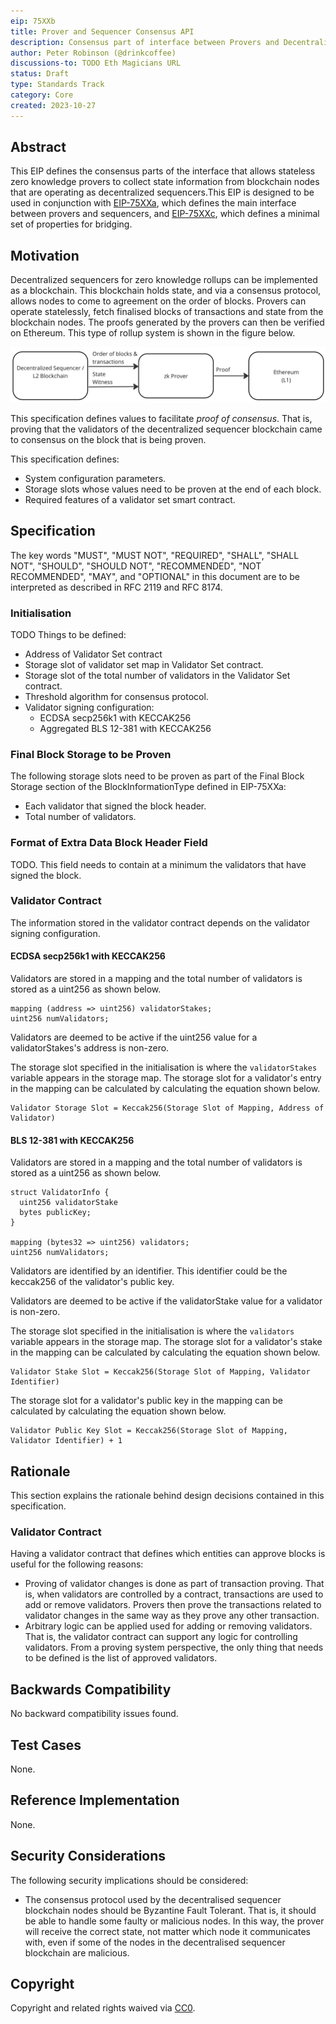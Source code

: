 ```yaml
---
eip: 75XXb
title: Prover and Sequencer Consensus API
description: Consensus part of interface between Provers and Decentralized Sequencer Blockchain Clients
author: Peter Robinson (@drinkcoffee)
discussions-to: TODO Eth Magicians URL
status: Draft
type: Standards Track
category: Core
created: 2023-10-27
---
```



## Abstract

This EIP defines the consensus parts of the interface that allows stateless zero knowledge provers to collect state information from blockchain nodes that are operating as decentralized sequencers.This EIP is designed to be used in conjunction with [EIP-75XXa](./eip-75XXa.md), which defines the main interface between provers and sequencers, and [EIP-75XXc](./eip-75XXc.md), which defines a minimal set of properties for bridging.

## Motivation

Decentralized sequencers for zero knowledge rollups can be implemented as a blockchain. This blockchain holds state, and via a consensus protocol, allows nodes to come to agreement on the order of blocks. Provers can operate statelessly, fetch finalised blocks of transactions and state from the blockchain nodes. The proofs generated by the provers can then be verified on Ethereum. This type of rollup system is shown in the figure below.

![Decentralized Sequencer Architecture](../assets/eip-75XX/architecture.png)

This specification defines values to facilitate _proof of consensus_. That is, proving that the validators of the decentralized sequencer blockchain came to consensus on the block that is being proven.

This specification defines:

* System configuration parameters.
* Storage slots whose values need to be proven at the end of each block.
* Required features of a validator set smart contract.




## Specification

The key words "MUST", "MUST NOT", "REQUIRED", "SHALL", "SHALL NOT", "SHOULD", "SHOULD NOT", "RECOMMENDED", "NOT RECOMMENDED", "MAY", and "OPTIONAL" in this document are to be interpreted as described in RFC 2119 and RFC 8174.

### Initialisation

TODO Things to be defined:

* Address of Validator Set contract
* Storage slot of validator set map in Validator Set contract.
* Storage slot of the total number of validators in the Validator Set contract.
* Threshold algorithm for consensus protocol.
* Validator signing configuration: 
  * ECDSA secp256k1 with KECCAK256
  * Aggregated BLS 12-381 with KECCAK256



### Final Block Storage to be Proven

The following storage slots need to be proven as part of the Final Block Storage section of the BlockInformationType defined in EIP-75XXa:

* Each validator that signed the block header.
* Total number of validators.

### Format of Extra Data Block Header Field

TODO. This field needs to contain at a minimum the validators that have signed the block.


### Validator Contract

The information stored in the validator contract depends on the validator signing configuration.

#### ECDSA secp256k1 with KECCAK256

Validators are stored in a mapping and the total number of validators is stored as a uint256 as shown below.

```solidity
mapping (address => uint256) validatorStakes;
uint256 numValidators;
```

Validators are deemed to be active if the uint256 value for a validatorStakes's address is non-zero.

The storage slot specified in the initialisation is where the ```validatorStakes``` variable appears in the storage map. The storage slot for a validator's entry in the mapping can be calculated by calculating the equation shown below.

```
Validator Storage Slot = Keccak256(Storage Slot of Mapping, Address of Validator)
```


#### BLS 12-381 with KECCAK256

Validators are stored in a mapping and the total number of validators is stored as a uint256 as shown below.

```solidity
struct ValidatorInfo {
  uint256 validatorStake
  bytes publicKey;
}

mapping (bytes32 => uint256) validators;
uint256 numValidators;
```

Validators are identified by an identifier. This identifier could be the keccak256 of the validator's public key.

Validators are deemed to be active if the validatorStake value for a validator is non-zero.

The storage slot specified in the initialisation is where the ```validators``` variable appears in the storage map. The storage slot for a validator's stake in the mapping can be calculated by calculating the equation shown below.

```
Validator Stake Slot = Keccak256(Storage Slot of Mapping, Validator Identifier)
```

The storage slot for a validator's public key in the mapping can be calculated by calculating the equation shown below.

```
Validator Public Key Slot = Keccak256(Storage Slot of Mapping, Validator Identifier) + 1
```


## Rationale

This section explains the rationale behind design decisions contained in this specification.


### Validator Contract

Having a validator contract that defines which entities can approve blocks is useful for the following reasons:

* Proving of validator changes is done as part of transaction proving. That is, when validators are controlled by a contract, transactions are used to add or remove validators. Provers then prove the transactions related to validator changes in the same way as they prove any other transaction. 
* Arbitrary logic can be applied used for adding or removing validators. That is, the validator contract can support any logic for controlling validators. From a proving system perspective, the only thing that needs to be defined is the list of approved validators.



## Backwards Compatibility

No backward compatibility issues found.

## Test Cases

None.

## Reference Implementation

None.


## Security Considerations

The following security implications should be considered:

* The consensus protocol used by the decentralised sequencer blockchain nodes should be Byzantine Fault Tolerant. That is, it should be able to handle some faulty or malicious nodes. In this way, the prover will receive the correct state, not matter which node it communicates with, even if some of the nodes in the decentralised sequencer blockchain are malicious.

## Copyright

Copyright and related rights waived via [CC0](../LICENSE.md).
